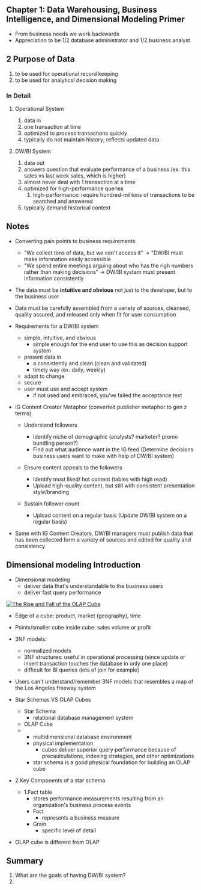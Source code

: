 ## Chapter 1: Data Warehousing, Business Intelligence, and Dimensional Modeling Primer

- From business needs we work backwards
- Appreciation to be 1/2 database administrator and 1/2 business analyst

## 2 Purpose of Data

1. to be used for operational record keeping
2. to be used for analyticsl decision making

### In Detail

1. Operational System

   1. data in
   2. one transaction at time
   3. optimized to process transactions quickly
   4. typically do not maintain history; reflects updated data
2. DW/BI System

   1. data out
   2. answers question that evaluate performance of a business (ex. this sales vs last week sales, which is higher)
   3. almost never deal with 1 transaction at a time
   4. optimized for high-performance queries
      1. high-performance: require hundred-millions of transactions to be searched and answered
   5. typically demand historical context

## Notes

- Converting pain points to business requirements

  - "We collect tons of data, but we can't access it" -> "DW/BI must make information easily accessible
  - "We spend entire meetings arguing about who has the righ numbers rather than making decisions" -> DW/BI system must present information consistently
- The data must be **intuitive and obvious** not just to the developer, but to the business user
- Data must be carefully assembled from a variety of sources, cleansed, quality assured, and released only when fit for user consumption
- Requirements for a DW/BI system

  - simple, intuitive, and obvious
    - simple enough for the end user to use this as decision support system
  - present data in
    - a consistently and clean (clean and validated)
    - timely way (ex. daily, weekly)
  - adapt to change
  - secure
  - user must use and accept system
    - if not used and embraced, you've failed the acceptance test
- IG Content Creator Metaphor (converted publisher metaphor to gen z terms)

  - Understand followers

    - Identify niche of demographic (analysts? marketer? promo bundling person?)
    - Find out what audience want in the IG feed (Determine decisions business users want to make with help of DW/BI system)
  - Ensure content appeals to the followers

    - Identify most liked/ hot content (tables with high read)
    - Upload high-quality content, but still with consistent presentation style/branding
  - Sustain follower count

    - Upload content on a regular basis (Update DW/BI system on a regular basis)
- Same with IG Content Creators, DW/BI managers must publish data that has been collected form a variety of sources and edited for quality and consistency

## Dimensional modeling Introduction

- Dimensional modeling
  - deliver data that's understandable to the business users
  - deliver fast query performance

[![The Rise and Fall of the OLAP Cube](https://www.holistics.io/blog/content/images/2020/01/olap-3d-cube.png)](https://www.google.com/url?sa=i&url=https%3A%2F%2Fwww.holistics.io%2Fblog%2Fthe-rise-and-fall-of-the-olap-cube%2F&psig=AOvVaw1_WnJvqaiDy2rn377QoLAx&ust=1723131650931000&source=images&cd=vfe&opi=89978449&ved=0CBEQjRxqFwoTCNjtvuGb44cDFQAAAAAdAAAAABAR)

- Edge of a cube: product, market (geography), time
- Points/smaller cube inside cube: sales volume or profit
- 3NF models:

  - normalized models
  - 3NF structures: useful in operational processing (since update or insert transaction touches the database in only one place)
  - difficult for BI queries (lots of join for example)
- Users can't understand/remember 3NF models that resembles a map of the Los Angeles freeway system
- Star Schemas VS OLAP Cubes

  - Star Schema
    - relational database management system
  - OLAP Cube
  - - multidimensional database environment
    - physical implementation
      - cubes deliver superior query performance because of precaulculations, indexing strategies, and other optimizations
    - star schema is a good physical foundation for building an OLAP cube
- 2 Key Components of a star schema

  - 1.Fact table
    - stores performance measurements resulting from an organization's business process events
    - Fact
      - represents a business measure
    - Grain
      - specific level of detail
- OLAP cube is different from OLAP

## Summary

1. What are the goals of having DW/BI system?
2.
